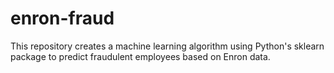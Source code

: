 # enron-fraud
This repository creates a machine learning algorithm using Python's sklearn package to predict fraudulent employees based on Enron data.
